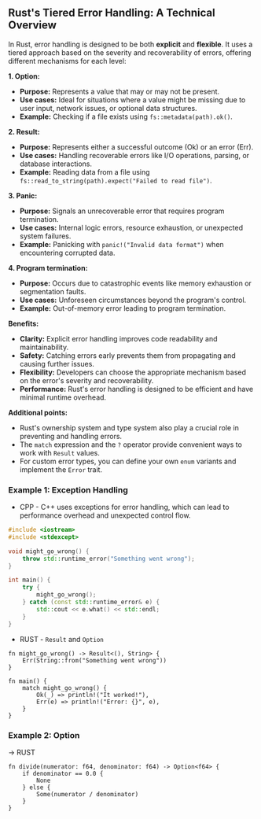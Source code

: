## Rust's Tiered Error Handling: A Technical Overview

In Rust, error handling is designed to be both **explicit** and **flexible**. It uses a tiered approach based on the severity and recoverability of errors, offering different mechanisms for each level:

**1. Option:**

* **Purpose:** Represents a value that may or may not be present.
* **Use cases:** Ideal for situations where a value might be missing due to user input, network issues, or optional data structures.
* **Example:** Checking if a file exists using `fs::metadata(path).ok()`.

**2. Result:**

* **Purpose:** Represents either a successful outcome (Ok) or an error (Err).
* **Use cases:** Handling recoverable errors like I/O operations, parsing, or database interactions.
* **Example:** Reading data from a file using `fs::read_to_string(path).expect("Failed to read file")`.

**3. Panic:**

* **Purpose:** Signals an unrecoverable error that requires program termination.
* **Use cases:** Internal logic errors, resource exhaustion, or unexpected system failures.
* **Example:** Panicking with `panic!("Invalid data format")` when encountering corrupted data.

**4. Program termination:**

* **Purpose:** Occurs due to catastrophic events like memory exhaustion or segmentation faults.
* **Use cases:** Unforeseen circumstances beyond the program's control.
* **Example:** Out-of-memory error leading to program termination.

**Benefits:**

* **Clarity:** Explicit error handling improves code readability and maintainability.
* **Safety:** Catching errors early prevents them from propagating and causing further issues.
* **Flexibility:** Developers can choose the appropriate mechanism based on the error's severity and recoverability.
* **Performance:** Rust's error handling is designed to be efficient and have minimal runtime overhead.

**Additional points:**

* Rust's ownership system and type system also play a crucial role in preventing and handling errors.
* The `match` expression and the `?` operator provide convenient ways to work with `Result` values.
* For custom error types, you can define your own `enum` variants and implement the `Error` trait.


### Example 1: Exception Handling
* CPP - C++ uses exceptions for error handling, which can lead to performance overhead and unexpected control flow.
```cpp
#include <iostream>
#include <stdexcept>

void might_go_wrong() {
    throw std::runtime_error("Something went wrong");
}

int main() {
    try {
        might_go_wrong();
    } catch (const std::runtime_error& e) {
        std::cout << e.what() << std::endl;
    }
}
```
* RUST - `Result` and `Option`
```rust,editable
fn might_go_wrong() -> Result<(), String> {
    Err(String::from("Something went wrong"))
}

fn main() {
    match might_go_wrong() {
        Ok(_) => println!("It worked!"),
        Err(e) => println!("Error: {}", e),
    }
}
```



### Example 2: Option
-> RUST
```rust,editable
fn divide(numerator: f64, denominator: f64) -> Option<f64> {
    if denominator == 0.0 {
        None
    } else {
        Some(numerator / denominator)
    }
}
```
